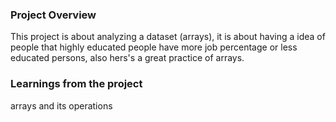 ### Project Overview

 This project is about analyzing a dataset (arrays), it is about having a idea of people that highly educated people have more job percentage or less educated persons, also hers's a great practice of arrays.


### Learnings from the project

 arrays and its operations 


